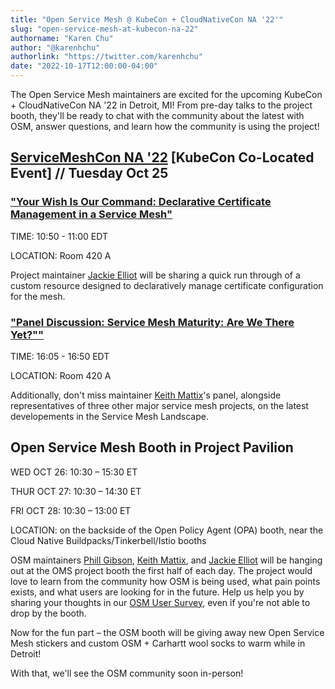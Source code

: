 ```yaml
---
title: "Open Service Mesh @ KubeCon + CloudNativeCon NA '22'"
slug: "open-service-mesh-at-kubecon-na-22"
authorname: "Karen Chu"
author: "@karenhchu"
authorlink: "https://twitter.com/karenhchu"
date: "2022-10-17T12:00:00-04:00"
---
```


The Open Service Mesh maintainers are excited for the upcoming KubeCon + CloudNativeCon NA '22 in Detroit, MI! From pre-day talks to the project booth, they'll be ready to chat with the community about the latest with OSM, answer questions, and learn how the community is using the project!

<!--more-->

## [ServiceMeshCon NA '22](https://events.linuxfoundation.org/servicemeshcon-north-america/) [KubeCon Co-Located Event] // Tuesday Oct 25


### ["Your Wish Is Our Command: Declarative Certificate Management in a Service Mesh"](https://sched.co/1AzsW)

TIME: 10:50 - 11:00 EDT

LOCATION: Room 420 A

Project maintainer [Jackie Elliot](https://twitter.com/jcelliott17) will be sharing a quick run through of a custom resource designed to declaratively manage certificate configuration for the mesh.


### ["Panel Discussion: Service Mesh Maturity: Are We There Yet?""](https://sched.co/1Azt3)

TIME: 16:05 - 16:50 EDT

LOCATION: Room 420 A

Additionally, don't miss maintainer [Keith Mattix](https://twitter.com/keithmattix)'s panel, alongside representatives of three other major service mesh projects, on the latest developements in the Service Mesh Landscape. 


## Open Service Mesh Booth in Project Pavilion 

WED OCT 26: 10:30 – 15:30 ET

THUR OCT 27: 10:30 – 14:30 ET

FRI OCT 28: 10:30 – 13:00 ET

LOCATION: on the backside of the Open Policy Agent (OPA) booth, near the Cloud Native Buildpacks/Tinkerbell/Istio booths

OSM maintainers [Phill Gibson](https://twitter.com/phillipgibson), [Keith Mattix](https://twitter.com/keithmattix), and [Jackie Elliot](https://twitter.com/jcelliott17) will be hanging out at the OMS project booth the first half of each day. The project would love to learn from the community how OSM is being used, what pain points exists, and what users are looking for in the future. Help us help you by sharing your thoughts in our [OSM User Survey](https://forms.office.com/r/WCDvxK6WJ1), even if you're not able to drop by the booth. 

Now for the fun part – the OSM booth will be giving away new Open Service Mesh stickers and custom OSM + Carhartt wool socks to warm while in Detroit!

With that, we'll see the OSM community soon in-person! 

